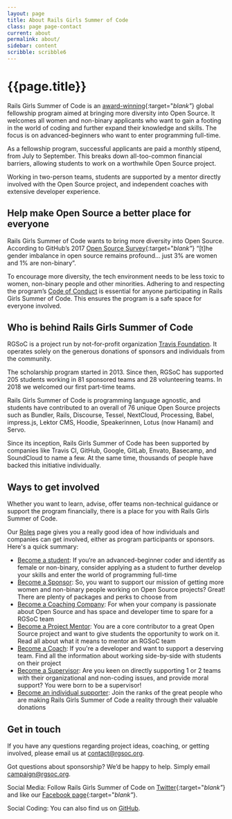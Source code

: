 ```yaml
---
layout: page
title: About Rails Girls Summer of Code
class: page page-contact
current: about
permalink: about/
sidebar: content
scribble: scribble6
---
```


# {{page.title}}

Rails Girls Summer of Code is an [award-winning](/blog/2016-06-01-ruby-heroes-2016){:target="_blank"_} global fellowship program aimed at bringing more diversity into Open Source. It welcomes all women and non-binary applicants who want to gain a footing in the world of coding and further expand their knowledge and skills. The focus is on advanced-beginners who want to enter programming full-time.

As a fellowship program, successful applicants are paid a monthly stipend, from July to September. This breaks down all-too-common financial barriers, allowing students to work on a worthwhile Open Source project.

Working in two-person teams, students are supported by a mentor directly involved with the Open Source project, and independent coaches with extensive developer experience.

## Help make Open Source a better place for everyone

Rails Girls Summer of Code wants to bring more diversity into Open Source. According to GitHub’s 2017 [Open Source Survey](https://opensourcesurvey.org/2017/){:target="_blank"_} “[t]he gender imbalance in open source remains profound... just 3% are women and 1% are non-binary”.

To encourage more diversity, the tech environment needs to be less toxic to women, non-binary people and other minorities. Adhering to and respecting the program’s [Code of Conduct](/about/code-of-conduct) is essential for anyone participating in Rails Girls Summer of Code. This ensures the program is a safe space for everyone involved.

## Who is behind Rails Girls Summer of Code

RGSoC is a project run by not-for-profit organization [Travis Foundation](https://foundation.travis-ci.org/). It operates solely on the generous donations of sponsors and individuals from the community.

The scholarship program started in 2013. Since then, RGSoC has supported 205 students working in 81 sponsored teams and 28 volunteering teams. In 2018 we welcomed our first part-time teams.

Rails Girls Summer of Code is programming language agnostic, and students have contributed to an overall of 76 unique Open Source projects such as Bundler, Rails, Discourse, Tessel, NextCloud, Processing, Babel, impress.js, Lektor CMS, Hoodie, Speakerinnen, Lotus (now Hanami) and Servo.

Since its inception, Rails Girls Summer of Code has been supported by companies like Travis CI, GitHub, Google, GitLab, Envato, Basecamp, and SoundCloud to name a few. At the same time, thousands of people have backed this initiative individually.

## Ways to get involved

Whether you want to learn, advise, offer teams non-technical guidance or support the program financially, there is a place for you with Rails Girls Summer of Code.

Our [Roles](/about/roles/) page gives you a really good idea of how individuals and companies can get involved, either as program participants or sponsors. Here's a quick summary:

+ [Become a student](/students/application): If you‘re an advanced-beginner coder and identify as female or non-binary, consider applying as a student to further develop your skills and enter the world of programming full-time
+ [Become a Sponsor](/sponsors/packages): So, you want to support our mission of getting more women and non-binary people working on Open Source projects? Great! There are plenty of packages and perks to choose from
+ [Become a Coaching Company](/guide/coaching-company): For when your company is passionate about Open Source and has space and developer time to spare for a RGSoC team
+ [Become a Project Mentor](/guide/projects): You are a core contributor to a great Open Source project and want to give students the opportunity to work on it. Read all about what it means to mentor an RGSoC team
+ [Become a Coach](/guide/coaching): If you're a developer and want to support a deserving team. Find all the information about working side-by-side with students on their project
+ [Become a Supervisor](/guide/supervisors/): Are you keen on directly supporting 1 or 2 teams with their organizational and non-coding issues, and provide moral support? You were born to be a supervisor!
+ [Become an individual supporter](/campaign): Join the ranks of the great people who are making Rails Girls Summer of Code a reality through their valuable donations

## Get in touch

If you have any questions regarding project ideas, coaching, or getting involved, please email us at [contact@rgsoc.org](mailto:contact@rgsoc.org).

Got questions about sponsorship?  We’d be happy to help.  Simply email [campaign@rgsoc.org](mailto:campaign@rgsoc.org).

Social Media: Follow Rails Girls Summer of Code on [Twitter](https://twitter.com/RailsGirlsSoC){:target="_blank"_} and like our [Facebook page](https://www.facebook.com/pages/Rails-Girls-Summer-of-Code/620914904656191){:target="_blank"_}.

Social Coding: You can also find us on [GitHub](https://github.com/rails-girls-summer-of-code).
